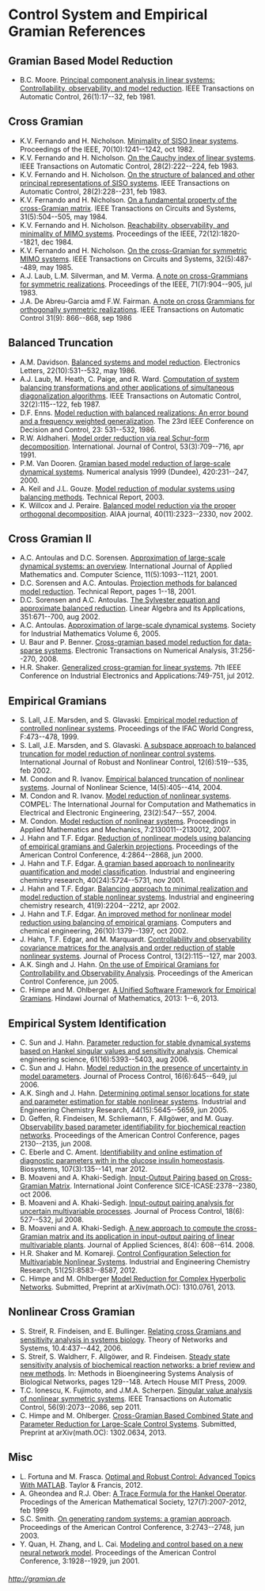
# Control System and Empirical Gramian References #

## Gramian Based Model Reduction ##

+ B.C. Moore. [Principal component analysis in linear systems: Controllability, observability, and model reduction](http://dx.doi.org/10.1109/TAC.1981.1102568). IEEE Transactions on Automatic Control, 26(1):17--32, feb 1981.

## Cross Gramian ##

+ K.V. Fernando and H. Nicholson. [Minimality of SISO linear systems](http://dx.doi.org/10.1109/PROC.1982.12460). Proceedings of the IEEE, 70(10):1241--1242, oct 1982.
+ K.V. Fernando and H. Nicholson. [On the Cauchy index of linear systems](http://dx.doi.org/10.1109/TAC.1983.1103200). IEEE Transactions on Automatic Control, 28(2):222--224, feb 1983.
+ K.V. Fernando and H. Nicholson. [On the structure of balanced and other principal representations of SISO systems](http://dx.doi.org/10.1109/TAC.1983.1103195). IEEE Transactions on Automatic Control, 28(2):228--231, feb 1983.
+ K.V. Fernando and H. Nicholson. [On a fundamental property of the cross-Gramian matrix](http://dx.doi.org/10.1109/TCS.1984.1085524). IEEE Transactions on Circuits and Systems, 31(5):504--505, may 1984.
+ K.V. Fernando and H. Nicholson. [Reachability, observability, and minimality of MIMO systems](http://dx.doi.org/10.1109/PROC.1984.13094). Proceedings of the IEEE, 72(12):1820--1821, dec 1984.
+ K.V. Fernando and H. Nicholson. [On the cross-Gramian for symmetric MIMO systems](http://dx.doi.org/10.1109/TCS.1985.1085737). IEEE Transactions on Circuits and Systems, 32(5):487--489, may 1985.
+ A.J. Laub, L.M. Silverman, and M. Verma. [A note on cross-Grammians for symmetric realizations](http://dx.doi.org/10.1109/PROC.1983.12688). Proceedings of the IEEE, 71(7):904--905, jul 1983.
+ J.A. De Abreu-Garcia amd F.W. Fairman. [A note on cross Grammians for orthogonally symmetric realizations](http://dx.doi.org/10.1109/TAC.1986.1104421). IEEE Transactions on Automatic Control 31(9): 866--868, sep 1986

## Balanced Truncation ##

+ A.M. Davidson. [Balanced systems and model reduction](http://dx.doi.org/10.1049/el:19860362). Electronics Letters, 22(10):531--532, may 1986.
+ A.J. Laub, M. Heath, C. Paige, and R. Ward. [Computation of system balancing transformations and other applications of simultaneous diagonalization algorithms](http://dx.doi.org/10.1109/TAC.1987.1104549). IEEE Transactions on Automatic Control, 32(2):115--122, feb 1987.
+ D.F. Enns. [Model reduction with balanced realizations: An error bound and a frequency weighted generalization](http://dx.doi.org/10.1109/CDC.1984.272286). The 23rd IEEE Conference on Decision and Control, 23: 531--532, 1986.
+ R.W. Aldhaheri. [Model order reduction via real Schur-form decomposition](http://dx.doi.org/10.1080/00207179108953642). International. Journal of Control, 53(3):709--716, apr 1991.
+ P.M. Van Dooren. [Gramian based model reduction of large-scale dynamical systems](http://citeseerx.ist.psu.edu/viewdoc/download;jsessionid=FADB990DED82A32F6250D51B11FD38B0?doi=10.1.1.29.2500&rep=rep1&type=pdf). Numerical analysis 1999 (Dundee), 420:231--247, 2000.
+ A. Keil and J.L. Gouze. [Model reduction of modular systems using balancing methods](http://campar.in.tum.de/twiki/pub/Main/AndreasKeil/keil2003modelreduction.pdf). Technical Report, 2003.
+ K. Willcox and J. Peraire. [Balanced model reduction via the proper orthogonal decomposition](http://dx.doi.org/10.2514/2.1570). AIAA journal, 40(11):2323--2330, nov 2002.

## Cross Gramian II ##

+ A.C. Antoulas and D.C. Sorensen. [Approximation of large-scale dynamical systems: an overview](http://eudml.org/doc/207547). International Journal of Applied Mathematics and. Computer Science, 11(5):1093--1121, 2001.
+ D.C. Sorensen and A.C. Antoulas. [Projection methods for balanced model reduction](http://www.caam.rice.edu/caam/trs/2001/TR01-03.pdf). Technical Report, pages 1--18, 2001.
+ D.C. Sorensen and A.C. Antoulas. [The Sylvester equation and approximate balanced reduction](http://dx.doi.org/10.1016/S0024-3795%2802%2900283-5). Linear Algebra and its Applications, 351:671--700, aug 2002.
+ A.C. Antoulas. [Approximation of large-scale dynamical systems](http://dx.doi.org/10.1137/1.9780898718713). Society for Industrial Mathematics Volume 6, 2005.
+ U. Baur and P. Benner. [Cross-gramian based model reduction for data-sparse systems](http://eudml.org/doc/130548). Electronic Transactions on Numerical Analysis, 31:256--270, 2008.
+ H.R. Shaker. [Generalized cross-gramian for linear systems](http://dx.doi.org/10.1109/ICIEA.2012.6360824). 7th IEEE Conference on Industrial Electronics and Applications:749-751, jul 2012.

## Empirical Gramians ##

+ S. Lall, J.E. Marsden, and S. Glavaski. [Empirical model reduction of controlled nonlinear systems](http://authors.library.caltech.edu/20343/2/10.1.1.123.4669.pdf). Proceedings of the IFAC World Congress, F:473--478, 1999.
+ S. Lall, J.E. Marsden, and S. Glavaski. [A subspace approach to balanced truncation for model reduction of nonlinear control systems](http://dx.doi.org/10.1002/rnc.657). International Journal of Robust and Nonlinear Control, 12(6):519--535, feb 2002.
+ M. Condon and R. Ivanov. [Empirical balanced truncation of nonlinear systems](http://dx.doi.org/10.1007/s00332-004-0617-5). Journal of Nonlinear Science, 14(5):405--414, 2004.
+ M. Condon and R. Ivanov. [Model reduction of nonlinear systems](http://dx.doi.org/10.1108/03321640410510730). COMPEL: The International Journal for Computation and Mathematics in Electrical and Electronic Engineering, 23(2):547--557, 2004.
+ M. Condon. [Model reduction of nonlinear systems](http://dx.doi.org/10.1002/pamm.200701084). Proceedings in Applied Mathematics and Mechanics, 7:2130011--2130012, 2007.
+ J. Hahn and T.F. Edgar. [Reduction of nonlinear models using balancing of empirical gramians and Galerkin projections](http://dx.doi.org/10.1109/ACC.2000.878734). Proceedings of the American Control Conference, 4:2864--2868, jun 2000.
+ J. Hahn and T.F. Edgar. [A gramian based approach to nonlinearity quantification and model classification](http://dx.doi.org/10.1021/ie010155v). Industrial and engineering chemistry research, 40(24):5724--5731, nov 2001.
+ J. Hahn and T.F. Edgar. [Balancing approach to minimal realization and model reduction of stable nonlinear systems](http://dx.doi.org/10.1021/ie0106175). Industrial and engineering chemistry research, 41(9):2204--2212, apr 2002.
+ J. Hahn and T.F. Edgar. [An improved method for nonlinear model reduction using balancing of empirical gramians](http://dx.doi.org/10.1016/S0098-1354%2802%2900120-5). Computers and chemical engineering, 26(10):1379--1397, oct 2002.
+ J. Hahn, T.F. Edgar, and M. Marquardt. [Controllability and observability covariance matrices for the analysis and order reduction of stable nonlinear systems](http://dx.doi.org/10.1016/S0959-1524%2802%2900024-0). Journal of Process Control, 13(2):115--127, mar 2003.
+ A.K. Singh and J. Hahn. [On the use of Empirical Gramians for Controllability and Observability Analysis](http://dx.doi.org/10.1109/ACC.2005.1469922). Proceedings of the American Control Conference, jun 2005.
+ C. Himpe and M. Ohlberger. [A Unified Software Framework for Empirical Gramians](http://dx.doi.org/10.1155/2013/365909). Hindawi Journal of Mathematics, 2013: 1--6, 2013.

## Empirical System Identification ##

+ C. Sun and J. Hahn. [Parameter reduction for stable dynamical systems based on Hankel singular values and sensitivity analysis](http://dx.doi.org/10.1016/j.ces.2006.04.027). Chemical engineering science, 61(16):5393--5403, aug 2006.
+ C. Sun and J. Hahn. [Model reduction in the presence of uncertainty in model parameters](http://dx.doi.org/10.1016/j.jprocont.2005.10.001). Journal of Process Control, 16(6):645--649, jul 2006.
+ A.K. Singh and J. Hahn. [Determining optimal sensor locations for state and parameter estimation for stable nonlinear systems](http://dx.doi.org/10.1021/ie040212v). Industrial and Engineering Chemistry Research, 44(15):5645--5659, jun 2005.
+ D. Geffen, R. Findeisen, M. Schliemann, F. Allg&ouml;wer, and M. Guay. [Observability based parameter identifiability for biochemical reaction networks](http://dx.doi.org/10.1109/ACC.2008.4586807). Proceedings of the American Control Conference, pages 2130--2135, jun 2008.
+ C. Eberle and C. Ament. [Identifiability and online estimation of diagnostic parameters with in the glucose insulin homeostasis](http://dx.doi.org/10.1016/j.biosystems.2011.11.003). Biosystems, 107(3):135--141, mar 2012.
+ B. Moaveni and A. Khaki-Sedigh. [Input-Output Pairing based on Cross-Gramian Matrix](http://dx.doi.org/10.1109/SICE.2006.314989). International Joint Conference SICE-ICASE:2378--2380, oct 2006.
+ B. Moaveni and A. Khaki-Sedigh. [Input-output pairing analysis for uncertain multivariable processes](http://dx.doi.org/10.1016/j.jprocont.2007.10.015). Journal of Process Control, 18(6): 527--532, jul 2008.
+ B. Moaveni and A. Khaki-Sedigh. [A new approach to compute the cross-Gramian matrix and its application in input-output pairing of linear multivariable plants](http://dx.doi.org/10.3923/jas.2008.608.614). Journal of Applied Sciences, 8(4): 608--614. 2008.
+ H.R. Shaker and M. Komareji. [Control Configuration Selection for Multivariable Nonlinear Systems](http://dx.doi.org/10.1021/ie301137k). Industrial and Engineering Chemistry Research, 51(25):8583--8587, 2012.
+ C. Himpe and M. Ohlberger [Model Reduction for Complex Hyperbolic Networks](http://arxiv.org/abs/1310.0761). Submitted, Preprint at arXiv(math.OC): 1310.0761, 2013.

## Nonlinear Cross Gramian ##

+ S. Streif, R. Findeisen, and E. Bullinger. [Relating cross Gramians and sensitivity analysis in systems biology](http://eprints.nuim.ie/1768/1/HamiltonGramian.pdf). Theory of Networks and Systems, 10.4:437--442, 2006.
+ S. Streif, S. Waldherr, F. Allg&ouml;wer, and R. Findeisen. [Steady state sensitivity analysis of biochemical reaction networks: a brief review and new methods](http://books.google.de/books?id=Haod3KR-tR8C&lpg=PA129&ots=mr5bWYnbVy&dq=%22Steady%20state%20sensitivity%20analysis%20of%20biochemical%20reaction%20networks%3A%20a%20brief%20review%20and%20new%20methods%22&pg=PA129#v=onepage&q&f=false). In: Methods in Bioengineering Systems Analysis of Biological Networks, pages 129--148. Artech House MIT Press, 2009.
+ T.C. Ionescu, K. Fujimoto, and J.M.A. Scherpen. [Singular value analysis of nonlinear symmetric systems](http://dx.doi.org/10.1109/TAC.2011.2126630). IEEE Transactions on Automatic Control, 56(9):2073--2086, sep 2011.
+ C. Himpe and M. Ohlberger. [Cross-Gramian Based Combined State and Parameter Reduction for Large-Scale Control Systems](http://arxiv.org/abs/1302.0634). Submitted, Preprint at arXiv(math.OC): 1302.0634, 2013.

## Misc ##

+ L. Fortuna and M. Frasca. [Optimal and Robust Control: Advanced Topics With MATLAB](http://books.google.de/books?id=WM3OzyHKlD4C&lpg=PP1&dq=isbn%3A146650191X&pg=PP1#v=onepage&q&f=false). Taylor & Francis, 2012.
+ A. Gheondea and R.J. Ober: [A Trace Formula for the Hankel Operator](http://dx.doi.org/10.1090/S0002-9939-99-04669-9). Procedings of the American Mathematical Society, 127(7):2007-2012, feb 1999
+ S.C. Smith. [On generating random systems: a gramian approach](http://dx.doi.org/10.1109/ACC.2003.1243494). Proceedings of the American Control Conference, 3:2743--2748, jun 2003.
+ Y. Quan, H. Zhang, and L. Cai. [Modeling and control based on a new neural network model](http://dx.doi.org/10.1109/ACC.2001.946022). Proceedings of the American Control Conference, 3:1928--1929, jun 2001.

###### <http://gramian.de> ######
